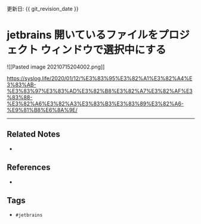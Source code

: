 更新日: {{ git_revision_date }}

# jetbrains 開いているファイルをプロジェクト ウィンドウで選択中にする
![[Pasted image 20210715204002.png]]

https://syslog.life/2020/01/12/%E3%83%95%E3%82%A1%E3%82%A4%E3%83%AB-%E3%83%97%E3%83%AD%E3%82%B8%E3%82%A7%E3%82%AF%E3%83%88-%E3%82%A6%E3%82%A3%E3%83%B3%E3%83%89%E3%82%A6-%E9%81%B8%E6%8A%9E/

---
## Related Notes
- 

## References
- 

## Tags
- `#jetbrains` 